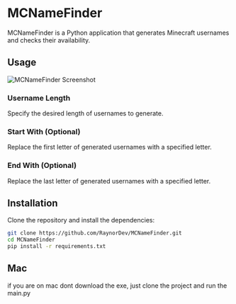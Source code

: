# MCNameFinder

MCNameFinder is a Python application that generates Minecraft usernames and checks their availability.

## Usage

![MCNameFinder Screenshot](https://github.com/RaynorDev/MCNameFinder/assets/84258177/8c052dba-6fb5-4ade-8a2f-d07b7afcb9c9)

### Username Length
Specify the desired length of usernames to generate.

### Start With (Optional)
Replace the first letter of generated usernames with a specified letter.

### End With (Optional)
Replace the last letter of generated usernames with a specified letter.

## Installation

Clone the repository and install the dependencies:

```bash
git clone https://github.com/RaynorDev/MCNameFinder.git
cd MCNameFinder
pip install -r requirements.txt
```
## Mac
if you are on mac dont download the exe, just clone the project and run the main.py
